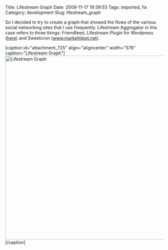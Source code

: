 Title: Lifestream Graph
Date: 2009-11-17 19:39:53
Tags: imported, fix
Category: development
Slug: lifestream_graph

So I decided to try to create a graph that showed the flows of the various social networking sites that I use frequently.  Lifestream Aggregator in this case refers to three things: Friendfeed, Lifestream Plugin for Wordpress (<a href="http://blog.mcstudios.net/lifestream">here</a>) and Sweetcron (<a href="http://www.markphilpot.net">www.markphilpot.net</a>).

[caption id="attachment_725" align="aligncenter" width="576" caption="Lifestream Graph"]<img src="http://blog.mcstudios.net/wordpress/wp-content/uploads/2009/11/sn1.png" alt="Lifestream Graph" title="Lifestream Graph" width="576" height="590" class="size-full wp-image-725" />[/caption]
